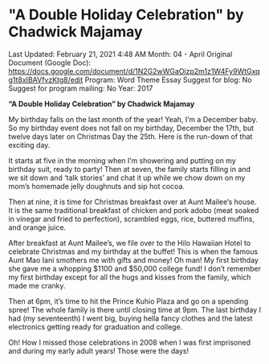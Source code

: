 # "A Double Holiday Celebration" by Chadwick Majamay

Last Updated: February 21, 2021 4:48 AM
Month: 04 - April
Original Document (Google Doc): https://docs.google.com/document/d/1N2G2wWGaOizp2m1z1W4Fy9WtGxqg1t8xIBAVfvzKtg8/edit
Program: Word Theme Essay
Suggest for blog: No
Suggest for program mailing: No
Year: 2017

**“A Double Holiday Celebration” by Chadwick Majamay**

My birthday falls on the last month of the year! Yeah, I’m a December baby. So my birthday event does not fall on my birthday, December the 17th, but twelve days later on Christmas Day the 25th. Here is the run-down of that exciting day.

It starts at five in the morning when I’m showering and putting on my birthday suit, ready to party! Then at seven, the family starts filling in and we sit down and ‘talk stories’ and chat it up while we chow down on my mom’s homemade jelly doughnuts and sip hot cocoa.

Then at nine, it is time for Christmas breakfast over at Aunt Mailee’s house. It is the same traditional breakfast of chicken and pork adobo (meat soaked in vinegar and fried to perfection), scrambled eggs, rice, buttered muffins, and orange juice.

After breakfast at Aunt Mailee’s, we file over to the Hilo Hawaiian Hotel to celebrate Christmas and my birthday at the buffet! This is when the famous Aunt Mao Iani smothers me with gifts and money! Oh man! My first birthday she gave me a whopping $1100 and $50,000 college fund! I don’t remember my first birthday except for all the hugs and kisses from the family, which made me cranky.

Then at 6pm, it’s time to hit the Prince Kuhio Plaza and go on a spending spree! The whole family is there until closing time at 9pm. The last birthday I had (my seventeenth) I went big, buying hella fancy clothes and the latest electronics getting ready for graduation and college.

Oh! How I missed those celebrations in 2008 when I was first imprisoned and during my early adult years! Those were the days!
